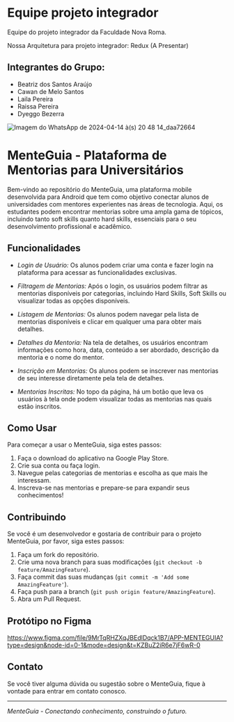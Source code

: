 # Equipe projeto integrador

Equipe do projeto integrador da Faculdade Nova Roma.

Nossa Arquitetura para projeto integrador: Redux (A Presentar)

## Integrantes do Grupo:

- Beatriz dos Santos Araújo
- Cawan de Melo Santos
- Laila Pereira
- Raissa Pereira
- Dyeggo Bezerra

![Imagem do WhatsApp de 2024-04-14 à(s) 20 48 14_daa72664](https://github.com/Mel0cawan/Apresentacao-P.I/assets/162814907/804a42fb-6c61-4f9e-8e91-efb490222700)

# MenteGuia - Plataforma de Mentorias para Universitários


Bem-vindo ao repositório do MenteGuia, uma plataforma mobile desenvolvida para Android que tem como objetivo conectar alunos de universidades com mentores experientes nas áreas de tecnologia. Aqui, os estudantes podem encontrar mentorias sobre uma ampla gama de tópicos, incluindo tanto soft skills quanto hard skills, essenciais para o seu desenvolvimento profissional e acadêmico.


## Funcionalidades


- *Login de Usuário:* Os alunos podem criar uma conta e fazer login na plataforma para acessar as funcionalidades exclusivas.


- *Filtragem de Mentorias:* Após o login, os usuários podem filtrar as mentorias disponíveis por categorias, incluindo Hard Skills, Soft Skills ou visualizar todas as opções disponíveis.


- *Listagem de Mentorias:* Os alunos podem navegar pela lista de mentorias disponíveis e clicar em qualquer uma para obter mais detalhes.


- *Detalhes da Mentoria:* Na tela de detalhes, os usuários encontram informações como hora, data, conteúdo a ser abordado, descrição da mentoria e o nome do mentor.


- *Inscrição em Mentorias:* Os alunos podem se inscrever nas mentorias de seu interesse diretamente pela tela de detalhes.


- *Mentorias Inscritas:* No topo da página, há um botão que leva os usuários à tela onde podem visualizar todas as mentorias nas quais estão inscritos.


## Como Usar


Para começar a usar o MenteGuia, siga estes passos:


1. Faça o download do aplicativo na Google Play Store.
2. Crie sua conta ou faça login.
3. Navegue pelas categorias de mentorias e escolha as que mais lhe interessam.
4. Inscreva-se nas mentorias e prepare-se para expandir seus conhecimentos!


## Contribuindo


Se você é um desenvolvedor e gostaria de contribuir para o projeto MenteGuia, por favor, siga estes passos:


1. Faça um fork do repositório.
2. Crie uma nova branch para suas modificações (`git checkout -b feature/AmazingFeature`).
3. Faça commit das suas mudanças (`git commit -m 'Add some AmazingFeature'`).
4. Faça push para a branch (`git push origin feature/AmazingFeature`).
5. Abra um Pull Request.

## Protótipo no Figma 

https://www.figma.com/file/9MrTqRHZXqJBEdlDqck1B7/APP-MENTEGUIA?type=design&node-id=0-1&mode=design&t=KZBuZ2iR6e7jF6wR-0


## Contato

Se você tiver alguma dúvida ou sugestão sobre o MenteGuia, fique à vontade para entrar em contato conosco.


---


*MenteGuia - Conectando conhecimento, construindo o futuro.*
